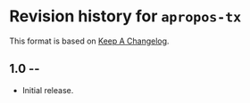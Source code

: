 # Revision history for `apropos-tx`

This format is based on [Keep A Changelog](https://keepachangelog.com/en/1.0.0).

## 1.0 -- 

* Initial release.
